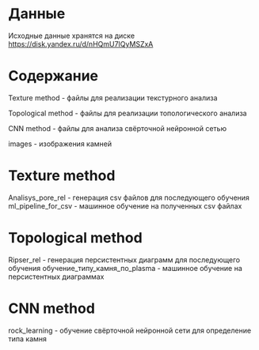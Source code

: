 # Данные

Исходные данные хранятся на диске https://disk.yandex.ru/d/nHQmU7IQyMSZxA

# Содержание

Texture method - файлы для реализации текстурного анализа

Topological method - файлы для реализации топологического анализа

CNN method - файлы для анализа свёрточной нейронной сетью

images - изображения камней

# Texture method

Analisys_pore_rel - генерация csv файлов для последующего обучения
ml_pipeline_for_csv - машинное обучение на полученных csv файлах

# Topological method

Ripser_rel - генерация персистентных диаграмм для последующего обучения
обучение_типу_камня_по_plasma - машинное обучение на персистентных диаграммах

# CNN method

rock_learning - обучение свёрточной нейронной сети для  определение типа камня
